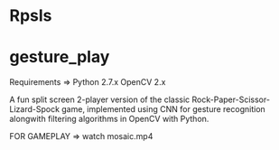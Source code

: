# Rpsls
# gesture_play

Requirements =>
Python 2.7.x
OpenCV 2.x

A fun split screen 2-player version of the classic Rock-Paper-Scissor-Lizard-Spock game, implemented using CNN for gesture recognition alongwith filtering algorithms in OpenCV with Python.

FOR GAMEPLAY => watch mosaic.mp4
